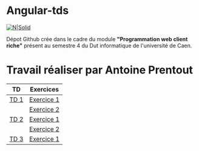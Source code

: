 # Angular-tds

[![N|Solid](https://blog.netapsys.fr/wp-content/uploads/2015/01/angularjs-logo.png.pagespeed.ce_.2SfPGmgT_b1.png)](https://angularjs.org)


Dépot Github crée dans le cadre du module **"Programmation web client riche"** présent au semestre 4 du Dut informatique de l'université de Caen.

# Travail réaliser par Antoine Prentout

| TD | Exercices |
| ------ | ------ | 
| [TD 1]([TD1]) | [Exercice 1]([Exo11]) | 
|  | [Exercice 2]([Exo12]) | 
| [TD 2]([TD2]) | [Exercice 1]([Exo21]) | 
|  | [Exercice 2]([Exo22]) |
| [TD 3]([TD3]) | [Exercice 1]([Exo31]) |

   [Exo11]: https://github.com/M0untainfox/angular-tds/blob/master/Tp1/Exo1/README.MD
   [Exo12]: https://github.com/M0untainfox/angular-tds/tree/master/Tp1/Exo2/README.md
   [Exo21]: https://github.com/M0untainfox/angular-tds/tree/master/Tp2/exo1/README.md
   [Exo22]: https://github.com/M0untainfox/angular-tds/tree/master/Tp2/exo2/README.md
   [Exo31]: https://github.com/M0untainfox/angular-tds/tree/master/Tp3/exo1/README.md
   [TD1]: http://slamwiki.kobject.net/slam4/richclient/angularjs/td1
   [TD2]: http://slamwiki.kobject.net/slam4/richclient/angularjs/td2
   [TD3]: http://slamwiki.kobject.net/slam4/richclient/angularjs/td3
